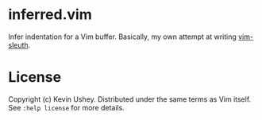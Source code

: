 # inferred.vim

Infer indentation for a Vim buffer. Basically, my own attempt at writing
[vim-sleuth](https://github.com/tpope/vim-sleuth).

# License

Copyright (c) Kevin Ushey. Distributed under the same
terms as Vim itself. See `:help license` for more details.
